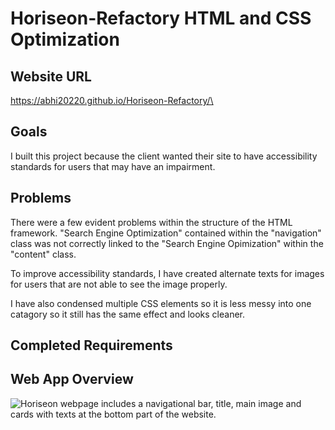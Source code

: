 # Horiseon-Refactory HTML and CSS Optimization

## Website URL
https://abhi20220.github.io/Horiseon-Refactory/\

## Goals
I built this project because the client wanted their site to have accessibility standards for users that may have an impairment. 

## Problems 
There were a few evident problems within the structure of the HTML framework. "Search Engine Optimization" contained within the "navigation" class was not correctly linked to the "Search Engine Opimization" within the "content" class.

To improve accessibility standards, I have created alternate texts for images for users that are not able to see the image properly. 

I have also condensed multiple CSS elements so it is less messy into one catagory so it still has the same effect and looks cleaner.  

## Completed Requirements

## Web App Overview

![Horiseon webpage includes a navigational bar, title, main image and cards with texts at the bottom part of the website.](/assets/images/top-half)
